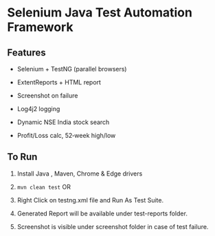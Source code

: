 # Selenium Java Test Automation Framework


## Features

- Selenium + TestNG (parallel browsers)

- ExtentReports + HTML report

- Screenshot on failure

- Log4j2 logging

- Dynamic NSE India stock search

- Profit/Loss calc, 52‑week high/low


## To Run

1. Install Java , Maven, Chrome & Edge drivers

2. `mvn clean test` OR

3. Right Click on testng.xml file and Run As Test Suite.

4. Generated Report will be available under test-reports folder.

5. Screenshot is visible under screenshot folder in case of test failure.